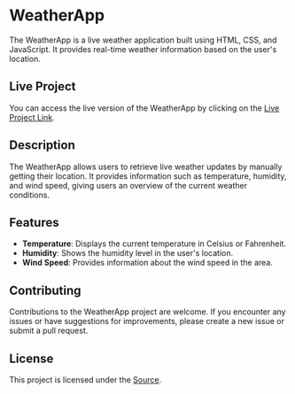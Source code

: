 # WeatherApp

The WeatherApp is a live weather application built using HTML, CSS, and JavaScript. It provides real-time weather information based on the user's location.

## Live Project

You can access the live version of the WeatherApp by clicking on the [Live Project Link](https://arshil121.github.io/WeatherApp/).

## Description

The WeatherApp allows users to retrieve live weather updates by manually getting their location. It provides information such as temperature, humidity, and wind speed, giving users an overview of the current weather conditions.

## Features

- **Temperature**: Displays the current temperature in Celsius or Fahrenheit.
- **Humidity**: Shows the humidity level in the user's location.
- **Wind Speed**: Provides information about the wind speed in the area.


## Contributing

Contributions to the WeatherApp project are welcome. If you encounter any issues or have suggestions for improvements, please create a new issue or submit a pull request.

## License

This project is licensed under the [Source](https://www.youtube.com/watch?v=iILFBGm_I9M).

